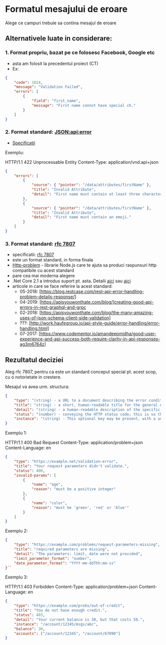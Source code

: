 # Formatul mesajului de eroare

Alege ce campuri trebuie sa contina mesajul de eroare

## Alternativele luate in considerare:

### 1. Format propriu, bazat pe ce folosesc Facebook, Google etc

-   asta am folosit la precedentul proiect (CT)
-   Ex:

```json
{
    "code": 1024,
    "message": "Validation Failed",
    "errors": [
        {
            "field": "first_name",
            "message": "First name cannot have special ch."
        }
    ]
}
```

### 2. Format standard: [JSON:api:error](https://jsonapi.org/format/#errors)

-   [Specificatii ](https://jsonapi.org/format/#error-objects)

Exemplu:

HTTP/1.1 422 Unprocessable Entity
Content-Type: application/vnd.api+json

```json
{
    "errors": [
        {
            "source": { "pointer": "/data/attributes/firstName" },
            "title": "Invalid Attribute",
            "detail": "First name must contain at least three characters."
        },
        {
            "source": { "pointer": "/data/attributes/firstName" },
            "title": "Invalid Attribute",
            "detail": "First name must contain an emoji."
        }
    ]
}
```

### 3. Format standard: [rfc 7807](https://tools.ietf.org/html/rfc7807)

-   specificatii: [rfc 7807](https://tools.ietf.org/html/rfc7807)
-   este un format standard, in forma finala
-   [Http-problem](https://github.com/PDMLab/http-problem) - librarie Node.js care te ajuta sa produci raspunsuri http compatibile cu acest standard
-   pare cea mai moderna alegere
-   .Net Core 2.1 a introdus suport pt. asta. Detalii [aici](https://codeopinion.com/http-api-problem-details-in-asp-net-core/) sau [aici](https://www.alexdresko.com/2018/06/01/what-is-asp-net-core-2-1-api-problem-details-rfc-7807/)
-   articole in care se face referire la acest standard:
    -   05-2018: [https://blog.restcase.com/rest-api-error-handling-problem-details-response/]
    -   04-2019: [https://apisyouwonthate.com/blog/]creating-good-api-errors-in-rest-graphql-and-grpc
    -   02-2018: [https://apisyouwonthate.com/blog/the-many-amazing-uses-of-json-schema-client-side-validation]
    -   ???: [http://work.haufegroup.io/api-style-guide/error-handling/error-handling.html]
    -   07-2017: [https://www.codementor.io/amandeepmidha/good-user-experience-and-api-success-both-require-clarity-in-api-responses-ag3m6764z]

## Rezultatul deciziei

Aleg rfc 7807, pentru ca este un standard conceput special pt. acest scop, cu o notorietate in crestere.

Mesajul va avea urm. structura:

```json
{
    "type": "(string) - a URL to a document describing the error condition (optional, and 'about:blank' is assumed if none is provided",
    "title": "string) - a short, human-readable title for the general error type; the title should not change for given types.",
    "detail": "(string) - a human-readable description of the specific error.",
    "status": "(number) - conveying the HTTP status code; this is so that all information is in one place, but also to correct for changes in the status code due to the usage of proxy servers",
    "instance": "(string) - This optional key may be present, with a unique URI for the specific error; this will often point to an error log for that specific response."
}
```

Exemplu 1:

HTTP/1.1 400 Bad Request
Content-Type: application/problem+json
Content-Language: en

```json
{
    "type": "https://example.net/validation-error",
    "title": "Your request parameters didn't validate.",
    "status": 400,
    "invalid-params": [
        {
            "name": "age",
            "reason": "must be a positive integer"
        },
        {
            "name": "color",
            "reason": "must be 'green', 'red' or 'blue'"
        }
    ]
}
```

Exemplu 2:

```json
{
    "type": "https://example.com/problems/request-parameters-missing",
    "title": "required parameters are missing",
    "detail": "The parameters: limit, date were not provided",
    "limit_parameter_format": "number",
    "date_parameter_format": "YYYY-mm-ddThh:mm-ss"
}``
```

Exemplu 3:

HTTP/1.1 403 Forbidden
Content-Type: application/problem+json
Content-Language: en

```json
{
    "type": "https://example.com/probs/out-of-credit",
    "title": "You do not have enough credit.",
    "status": 403,
    "detail": "Your current balance is 30, but that costs 50.",
    "instance": "/account/12345/msgs/abc",
    "balance": 30,
    "accounts": ["/account/12345", "/account/67890"]
}
```
